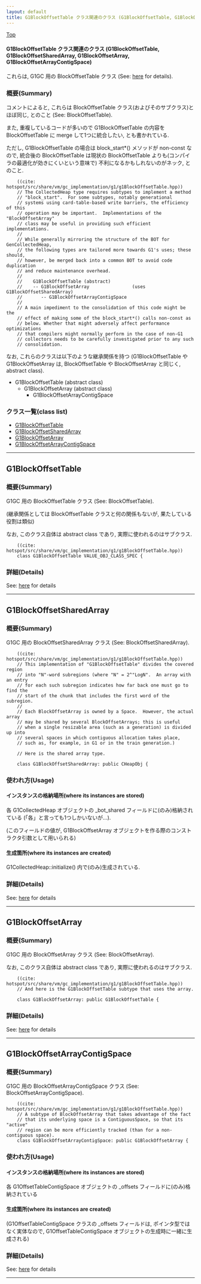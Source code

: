 ```yaml
---
layout: default
title: G1BlockOffsetTable クラス関連のクラス (G1BlockOffsetTable, G1BlockOffsetSharedArray, G1BlockOffsetArray, G1BlockOffsetArrayContigSpace)
---
```

[Top](../index.html)

#### G1BlockOffsetTable クラス関連のクラス (G1BlockOffsetTable, G1BlockOffsetSharedArray, G1BlockOffsetArray, G1BlockOffsetArrayContigSpace)

これらは, G1GC 用の BlockOffsetTable クラス (See: [here](no3718kvd.html) for details).

### 概要(Summary)
コメントによると, 
これらは BlockOffsetTable クラス(およびそのサブクラス)とほぼ同じ, 
とのこと (See: BlockOffsetTable).

また, 
重複しているコードが多いので G1BlockOffsetTable の内容を BlockOffsetTable に merge して1つに統合したい, 
とも書かれている.

ただし, 
G1BlockOffsetTable の場合は block_start*() メソッドが non-const なので, 
統合後の BlockOffsetTable は現状の BlockOffsetTable よりも(コンパイラの最適化が効きにくいという意味で)
不利になるかもしれないのがネック, 
とのこと.


```
    ((cite: hotspot/src/share/vm/gc_implementation/g1/g1BlockOffsetTable.hpp))
    // The CollectedHeap type requires subtypes to implement a method
    // "block_start".  For some subtypes, notably generational
    // systems using card-table-based write barriers, the efficiency of this
    // operation may be important.  Implementations of the "BlockOffsetArray"
    // class may be useful in providing such efficient implementations.
    //
    // While generally mirroring the structure of the BOT for GenCollectedHeap,
    // the following types are tailored more towards G1's uses; these should,
    // however, be merged back into a common BOT to avoid code duplication
    // and reduce maintenance overhead.
    //
    //    G1BlockOffsetTable (abstract)
    //    -- G1BlockOffsetArray                (uses G1BlockOffsetSharedArray)
    //       -- G1BlockOffsetArrayContigSpace
    //
    // A main impediment to the consolidation of this code might be the
    // effect of making some of the block_start*() calls non-const as
    // below. Whether that might adversely affect performance optimizations
    // that compilers might normally perform in the case of non-G1
    // collectors needs to be carefully investigated prior to any such
    // consolidation.
```

なお, これらのクラスは以下のような継承関係を持つ
(G1BlockOffsetTable や G1BlockOffsetArray は, 
 BlockOffsetTable や BlockOffsetArray と同じく, abstract class).

  * G1BlockOffsetTable (abstract class)
      * G1BlockOffsetArray (abstract class)
          * G1BlockOffsetArrayContigSpace


### クラス一覧(class list)

  * [G1BlockOffsetTable](#noFc31zDfx)
  * [G1BlockOffsetSharedArray](#no9GSFv-jG)
  * [G1BlockOffsetArray](#no5-6FUa1f)
  * [G1BlockOffsetArrayContigSpace](#noHMw7Nezy)


---
## <a name="noFc31zDfx" id="noFc31zDfx">G1BlockOffsetTable</a>

### 概要(Summary)
G1GC 用の BlockOffsetTable クラス (See: BlockOffsetTable).

(継承関係としては BlockOffsetTable クラスと何の関係もないが, 果たしている役割は類似)

なお, このクラス自体は abstract class であり, 実際に使われるのはサブクラス.


```
    ((cite: hotspot/src/share/vm/gc_implementation/g1/g1BlockOffsetTable.hpp))
    class G1BlockOffsetTable VALUE_OBJ_CLASS_SPEC {
```




### 詳細(Details)
See: [here](../doxygen/classG1BlockOffsetTable.html) for details

---
## <a name="no9GSFv-jG" id="no9GSFv-jG">G1BlockOffsetSharedArray</a>

### 概要(Summary)
G1GC 用の BlockOffsetSharedArray クラス (See: BlockOffsetSharedArray).


```
    ((cite: hotspot/src/share/vm/gc_implementation/g1/g1BlockOffsetTable.hpp))
    // This implementation of "G1BlockOffsetTable" divides the covered region
    // into "N"-word subregions (where "N" = 2^"LogN".  An array with an entry
    // for each such subregion indicates how far back one must go to find the
    // start of the chunk that includes the first word of the subregion.
    //
    // Each BlockOffsetArray is owned by a Space.  However, the actual array
    // may be shared by several BlockOffsetArrays; this is useful
    // when a single resizable area (such as a generation) is divided up into
    // several spaces in which contiguous allocation takes place,
    // such as, for example, in G1 or in the train generation.)
    
    // Here is the shared array type.
    
    class G1BlockOffsetSharedArray: public CHeapObj {
```

### 使われ方(Usage)
#### インスタンスの格納場所(where its instances are stored)
各 G1CollectedHeap オブジェクトの _bot_shared フィールドに(のみ)格納されている
(「各」と言っても1つしかいないが...).

(このフィールドの値が, G1BlockOffsetArray オブジェクトを作る際のコンストラクタ引数として用いられる)

#### 生成箇所(where its instances are created)
G1CollectedHeap::initialize() 内で(のみ)生成されている.




### 詳細(Details)
See: [here](../doxygen/classG1BlockOffsetSharedArray.html) for details

---
## <a name="no5-6FUa1f" id="no5-6FUa1f">G1BlockOffsetArray</a>

### 概要(Summary)
G1GC 用の BlockOffsetArray クラス (See: BlockOffsetArray).

なお, このクラス自体は abstract class であり, 実際に使われるのはサブクラス.


```
    ((cite: hotspot/src/share/vm/gc_implementation/g1/g1BlockOffsetTable.hpp))
    // And here is the G1BlockOffsetTable subtype that uses the array.
    
    class G1BlockOffsetArray: public G1BlockOffsetTable {
```




### 詳細(Details)
See: [here](../doxygen/classG1BlockOffsetArray.html) for details

---
## <a name="noHMw7Nezy" id="noHMw7Nezy">G1BlockOffsetArrayContigSpace</a>

### 概要(Summary)
G1GC 用の BlockOffsetArrayContigSpace クラス (See: BlockOffsetArrayContigSpace). 


```
    ((cite: hotspot/src/share/vm/gc_implementation/g1/g1BlockOffsetTable.hpp))
    // A subtype of BlockOffsetArray that takes advantage of the fact
    // that its underlying space is a ContiguousSpace, so that its "active"
    // region can be more efficiently tracked (than for a non-contiguous space).
    class G1BlockOffsetArrayContigSpace: public G1BlockOffsetArray {
```

### 使われ方(Usage)
#### インスタンスの格納場所(where its instances are stored)
各 G1OffsetTableContigSpace オブジェクトの _offsets フィールドに(のみ)格納されている

#### 生成箇所(where its instances are created)
(G1OffsetTableContigSpace クラスの _offsets フィールドは, ポインタ型ではなく実体なので,
 G1OffsetTableContigSpace オブジェクトの生成時に一緒に生成される)




### 詳細(Details)
See: [here](../doxygen/classG1BlockOffsetArrayContigSpace.html) for details

---
